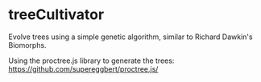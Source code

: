 # treeCultivator

Evolve trees using a simple genetic algorithm, similar to Richard Dawkin's Biomorphs.

Using the proctree.js library to generate the trees: https://github.com/supereggbert/proctree.js/